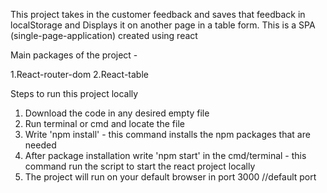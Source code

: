 This project takes in the customer feedback and saves that feedback in localStorage and Displays it on another page in a table form.
This is a SPA (single-page-application) created using react

Main packages of the project - 

1.React-router-dom
2.React-table

Steps to run this project locally 

1. Download the code in any desired empty file
2. Run terminal or cmd and locate the file 
3. Write 'npm install' - this command installs the npm packages that are needed
4. After package installation write 'npm start' in the cmd/terminal - this command run the script to start the react project locally 
5. The project will run on your default browser in port 3000 //default port
